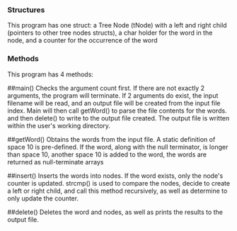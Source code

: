### Structures

This program has one struct: a Tree Node (tNode) with a left and right child (pointers to other tree nodes structs),
a char holder for the word in the node, and a counter for the occurrence of the word

### Methods

This program has 4 methods:

##main()
Checks the argument count first. If there are not exactly 2 arguments, the program will terminate.
If 2 arguments do exist, the input filename will be read, and an output file will be created from the input file index.
Main will then call getWord() to parse the file contents for the words. and then delete() to write to the output file
created. The output file is written within the user's working directory.

##getWord()
Obtains the words from the input file. A static definition of space 10 is pre-defined. If the word, along
with the null terminator, is longer than space 10, another space 10 is added to the word, the words are returned as
null-terminate arrays

##insert()
Inserts the words into nodes. If the word exists, only the node's counter is updated. strcmp() is used to
compare the nodes, decide to create a left or right child, and call this method recursively, as well as determine to
only update the counter.

##delete()
Deletes the word and nodes, as well as prints the results to the output file.